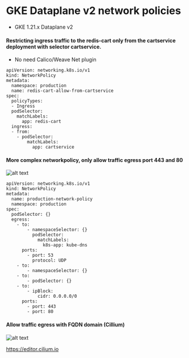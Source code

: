 # GKE Dataplane v2 network policies 
- GKE 1.21.x Dataplane v2

#### Restricting ingress traffic to the redis-cart only from the cartservice deployment with selector cartservice.
- No need Calico/Weave Net plugin

```
apiVersion: networking.k8s.io/v1
kind: NetworkPolicy
metadata:
  namespace: production
  name: redis-cart-allow-from-cartservice
spec:
  policyTypes:
  - Ingress
  podSelector:
    matchLabels:
      app: redis-cart
  ingress:
  - from:
    - podSelector:
        matchLabels:
          app: cartservice
```

#### More complex networkpolicy, only allow traffic egress port 443 and 80 
![alt text](https://i.imgur.com/ndzyOtx.png)
```
apiVersion: networking.k8s.io/v1
kind: NetworkPolicy
metadata:
  name: production-network-policy
  namespace: production
spec:
  podSelector: {}
  egress:
    - to:
        - namespaceSelector: {}
          podSelector:
            matchLabels:
              k8s-app: kube-dns
      ports:
        - port: 53
          protocol: UDP
    - to:
        - namespaceSelector: {}
    - to:
        - podSelector: {}
    - to:
        - ipBlock:
            cidr: 0.0.0.0/0
      ports:
        - port: 443
        - port: 80
```

#### Allow traffic egress with FQDN domain (Cillium)
![alt text](https://i.imgur.com/IjYZvuR.png)

https://editor.cilium.io
